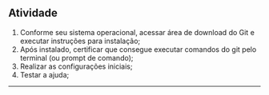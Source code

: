 ## **Atividade**

1. Conforme seu sistema operacional, acessar área de download do Git e executar instruções para instalação;
2. Após instalado, certificar que consegue executar comandos do git pelo terminal (ou prompt de comando);
3. Realizar as configurações iniciais;
4. Testar a ajuda;

---

